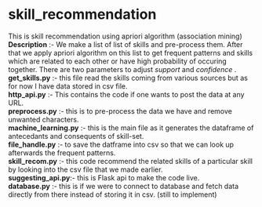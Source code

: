 # skill_recommendation
This is skill recommendation using apriori algorithm (association mining)<br />
**Description** :- We make a list of list of skills and pre-process them. After that we apply apriori algorithm on this list to get 
frequent patterns and skills which are related to each other or have high probability of occuring together. There are two parameters to adjust
_support_ and _confidence_ .<br />
**get_skills.py** :- this file read the skills coming from various sources but as for now I have data stored in csv file.<br />
**http_api.py** :- This contains the code if one wants to post the data at any URL.<br />
**preprocess.py** :- this is to pre-process the data we have and remove unwanted characters.<br />
**machine_learning.py** :- this is the main file as it generates the dataframe of antecedants and consequents of skill-set.<br />
**file_handle.py** :- to save the datframe into csv so that we can look up afterwards the frequent patterns.<br />
**skill_recom.py** :- this code recommend the related skills of a particular skill by looking into the csv file that we made earlier.<br />
**suggesting_api.py**:- this is Flask api to make the code live.<br />
**database.py** :- this is if we were to connect to database and fetch data directly from there instead of storing it in csv. (still to implement)
